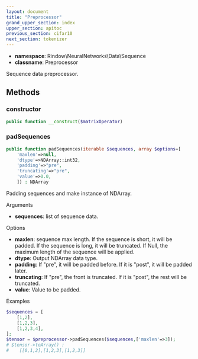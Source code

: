 ```yaml
---
layout: document
title: "Preprocessor"
grand_upper_section: index
upper_section: apitoc
previous_section: cifar10
next_section: tokenizer
---
```



- **namespace**: Rindow\NeuralNetworks\Data\Sequence
- **classname**: Preprocessor

Sequence data preprocessor.

Methods
-------

### constructor
```php
public function __construct($matrixOperator)
```


### padSequences
```php
public function padSequences(iterable $sequences, array $options=[
    'maxlen'=>null,
    'dtype'=>NDArray::int32,
    'padding'=>"pre",
    'truncating'=>"pre",
    'value'=>0.0,
    ]) : NDArray
```
Padding sequences and make instance of NDArray.

Arguments

- **sequences**: list of sequence data.

Options
- **maxlen**: sequence max length. If the sequence is short, it will be padded. If the sequence is long, it will be truncated. If Null, the maximum length of the sequence will be applied.
- **dtype**: Output NDArray data type.
- **padding**: If "pre", it will be padded before. If it is "post", it will be padded later.
- **truncating**: If "pre", the front is truncated. If it is "post", the rest will be truncated.
- **value**: Value to be padded.

Examples

```php
$sequences = [
    [1,2],
    [1,2,3],
    [1,2,3,4],
];
$tensor = $preprocessor->padSequences($sequences,['maxlen'=>3]);
# $tensor->toArray() :
#    [[0,1,2],[1,2,3],[1,2,3]]
```
